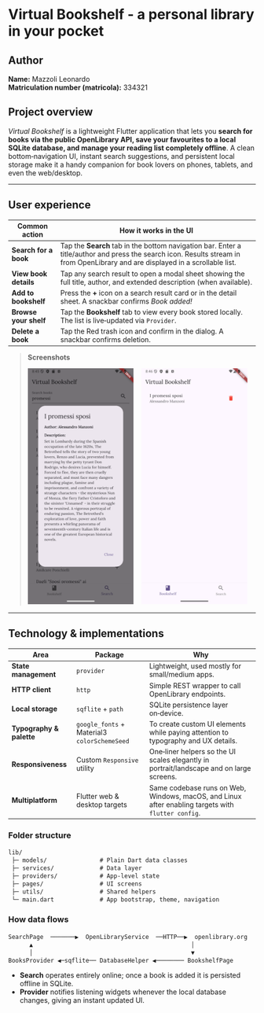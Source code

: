 # Virtual Bookshelf - a personal library in your pocket

## Author

**Name:** Mazzoli Leonardo\
**Matriculation number (matricola):** 334321

## Project overview

*Virtual Bookshelf* is a lightweight Flutter application that lets you **search for books via the public OpenLibrary API, save your favourites to a local SQLite database, and manage your reading list completely offline**.  A clean bottom‑navigation UI, instant search suggestions, and persistent local storage make it a handy companion for book lovers on phones, tablets, and even the web/desktop.

---

## User experience

| Common action         | How it works in the UI                                                                                                                                                          |
|-----------------------|---------------------------------------------------------------------------------------------------------------------------------------------------------------------------------|
| **Search for a book** | Tap the **Search** tab in the bottom navigation bar. Enter a title/author and press the search icon. Results stream in from OpenLibrary and are displayed in a scrollable list. |
| **View book details** | Tap any search result to open a modal sheet showing the full title, author, and extended description (when available).                                                          |
| **Add to bookshelf**  | Press the **+** icon on a search result card or in the detail sheet. A snackbar confirms *Book added!*                                                                          |
| **Browse your shelf** | Tap the **Bookshelf** tab to view every book stored locally. The list is live‑updated via `Provider`.                                                                           |
| **Delete a book**     | Tap the Red trash icon and confirm in the dialog. A snackbar confirms deletion.                                                                                                 |

> **Screenshots**
> <div>
>   <img src="screenshots/search.png"  alt="Search page screenshot"  height="480" />
>   &nbsp;&nbsp;
>   <img src="screenshots/bookshelf.png"   alt="Bookshelf page screenshot" height="480" />
> </div>

---

## Technology & implementations

| Area                     | Package                                      | Why                                                                                                |
|--------------------------|----------------------------------------------|----------------------------------------------------------------------------------------------------|
| **State management**     | `provider`                                   | Lightweight, used mostly for small/medium apps.                                                    |
| **HTTP client**          | `http`                                       | Simple REST wrapper to call OpenLibrary endpoints.                                                 |
| **Local storage**        | `sqflite` + `path`                           | SQLite persistence layer on‑device.                                                                |
| **Typography & palette** | `google_fonts` + Material3 `colorSchemeSeed` | To create custom UI elements while paying attention to typography and UX details.                  |
| **Responsiveness**       | Custom `Responsive` utility                  | One‑liner helpers so the UI scales elegantly in portrait/landscape and on large screens.           |
| **Multiplatform**        | Flutter web & desktop targets                | Same codebase runs on Web, Windows, macOS, and Linux after enabling targets with `flutter config`. |

### Folder structure

```text
lib/
 ├─ models/               # Plain Dart data classes 
 ├─ services/             # Data layer
 ├─ providers/            # App‑level state 
 ├─ pages/                # UI screens
 ├─ utils/                # Shared helpers
 └─ main.dart             # App bootstrap, theme, navigation
```

### How data flows

```
SearchPage  ───────▶  OpenLibraryService  ──HTTP──▶  openlibrary.org
      ▲                                             │
      │                                             ▼
BooksProvider ◀─sqflite── DatabaseHelper ◀──────── BookshelfPage
```

- **Search** operates entirely online; once a book is added it is persisted offline in SQLite.
- **Provider** notifies listening widgets whenever the local database changes, giving an instant updated UI.